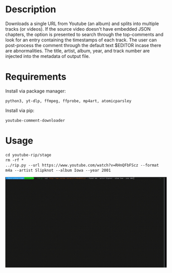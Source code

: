 # Description

Downloads a single URL from Youtube (an album) and splits into multiple tracks (or videos).
If the source video doesn't have embedded JSON chapters, the option is presented to search through
the top-comments and look for an entry containing the timestamps of each track. The user can post-process
the comment through the default text $EDITOR incase there are abnormalities.
The title, artist, album, year, and track number are injected into the metadata of output file.

# Requirements

Install via package manager:
```
python3, yt-dlp, ffmpeg, ffprobe, mp4art, atomicparsley

```

Install via pip:
```
youtube-comment-downloader
```

# Usage

```
cd youtube-rip/stage
rm -rf *
../rip.py --url https://www.youtube.com/watch?v=RHnQFbFScz --format m4a --artist Slipknot --album Iowa --year 2001
```

![gif](example.gif)

